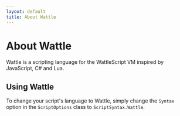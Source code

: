 ```yaml
---
layout: default
title: About Wattle
---
```


# About Wattle

Wattle is a scripting language for the WattleScript VM inspired by JavaScript, C# and Lua.


## Using Wattle

To change your script's language to Wattle, simply change the `Syntax` option in the `ScriptOptions` class to `ScriptSyntax.Wattle`.

